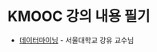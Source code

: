 # KMOOC 강의 내용 필기
- [데이터마이닝](http://www.kmooc.kr/courses/course-v1:SNUk+SNU049_011k+2023_T1/about) - 서울대학교 강유 교수님